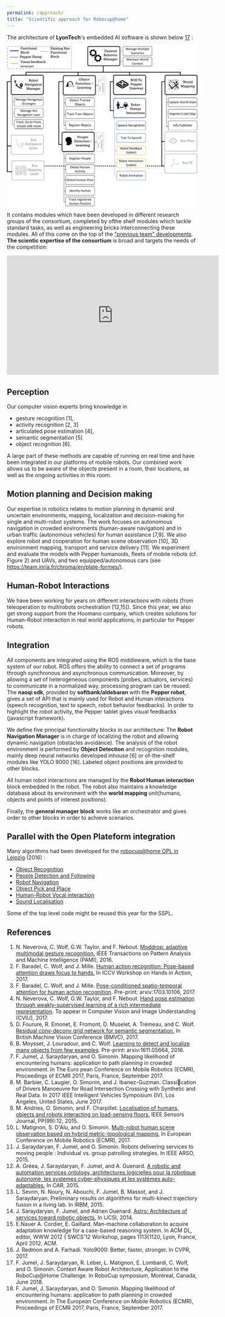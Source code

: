 ```yaml
---
permalink: /approach/
title: "Scientific approach for Robocup@home"
---
```



The architecture of **LyonTech**'s embedded AI software is shown below [17]() :

<img src="/assets/images/archi.png" width="700" ALIGN="middle" >

It contains modules which have been developed in different research groups of the consortium, completed by ofthe shelf modules which tackle standard tasks, as well as engineering bricks interconnecting these modules. All of this come on the top of the ["previous team" developments](http://cpe-dev.fr/robotcup/).
**The scientic expertise of the consortium** is broad and targets the needs of the competition:


<iframe width="560" height="315" src="https://www.youtube.com/embed/xv1Da-CqZr4" frameborder="0" allowfullscreen></iframe>


## Perception
Our computer vision experts bring knowledge in 
- gesture recognition [1], 
- activity recognition [2, 3]
- articulated pose estimation [4], 
- semantic segmentation [5]
- object recognition [6]. 

A large part of these methods are capable of running on real time and have been integrated in our platforms of mobile robots. Our combined work allows us to be aware of the objects present in a room, their locations, as well as the ongoing activities in this room.


## Motion planning and Decision making
Our expertise in robotics relates to motion planning in dynamic and uncertain environments, mapping, localization and decision-making for single and multi-robot systems. The work focuses on autonomous navigation in crowded environments (human-aware navigation) and in urban traffic (autonomous vehicles) for human assistance [7,9]. We also explore robot and  cooperation for human scene observation [10], 3D environment mapping, transport and service delivery [11]. We experiment and evaluate the models with Pepper humanoids, fleets of mobile robots (cf. Figure 2) and UAVs, and two equipped/autonomous cars (see https://team.inria.fr/chroma/en/plate-formes/). 

## Human-Robot Interactions 
We have been working for years on different interactions with robots (from teleoperation to multirobots orchestration [12,15]). Since this year, we also get strong support from the Hoomano company, which creates solutions for Human-Robot interaction in real world applications, in particular for Pepper robots.

## Integration 
All components are integrated using the ROS middleware, which is the base system of our robot. ROS offers the ability to connect a set of programs through synchronous and asynchronous communication. Moreover, by allowing a set of heterogeneous components (probes, actuators, services) to communicate in a normalized way, processing program can be reused. The **naoqi sdk**, provided by **softbank/aldebaran** with the **Pepper robot**, gives a set of API that is mainly used for Robot and Human interactions (speech recognition, text to speech, robot behavior feedbacks). In order to highlight the robot activity, the Pepper tablet gives visual feedbacks (javascript framework).

We define five principal functionality blocks in our architecture:
The **Robot Navigation Manager** is in charge of localizing the robot and allowing dynamic navigation (obstacles avoidance). The analysis of the robot  environment is performed by **Object Detection** and recognition modules, mainly deep neural networks developed inhouse [6] or of-the-shelf modules like YOLO 9000 [16]. Labeled object positions are provided to other blocks.

All human robot interactions are managed by the **Robot Human interaction** block embedded in the robot. The robot also maintains a knowledge database about its environment with the **world mapping** unit(humans, objects and points of interest positions).

Finally, the **general manager block** works like an orchestrator and gives order to other blocks in order to achieve scenarios.

## Parallel with the Open Plateform integration 
Many algorithms had been developed for the [robocup@home OPL in Leipzig](http://cpe-dev.fr/robotcup/) (2016) :
- [Object Recognition](http://cpe-dev.fr/test-1-manipulation-and-object-recognition/)
- [People Detection and Following](http://cpe-dev.fr/people-tracking/)
- [Robot Navigation](http://cpe-dev.fr/navigation-test/)
- [Object Pick and Place](http://cpe-dev.fr/grasping/)
- [Human-Robot Vocal interaction](http://cpe-dev.fr/speech-recognition/)
- [Sound Localisation](http://cpe-dev.fr/test-1-speech-recognition-audio-detection-test/)

Some of the top level code might be reused this year for the SSPL. 

## References 

1. N. Neverova, C. Wolf, G.W. Taylor, and F. Nebout. [Moddrop: adaptive multimodal gesture recognition.](https://arxiv.org/pdf/1501.00102.pdf) IEEE Transactions on Pattern Analysis and Machine Intelligence (PAMI), 2016.
2. F. Baradel, C. Wolf, and J. Mille. [Human action recognition: Pose-based attention draws focus to hands.](http://liris.cnrs.fr/christian.wolf/papers/iccv2017ws.pdf) In ICCV Workshop on Hands in Action, 2017.
3. F. Baradel, C. Wolf, and J. Mille. [Pose-conditioned spatio-temporal attention for human action recognition](https://arxiv.org/pdf/1703.10106.pdf). Pre-print: arxiv:1703.10106, 2017.
4. N. Neverova, C. Wolf, G.W. Taylor, and F. Nebout. [Hand pose estimation through weakly-supervised learning of a rich intermediate representation](https://arxiv.org/pdf/1511.06728.pdf). To appear in Computer Vision and Image Understanding (CVIU), 2017.
5. D. Fourure, R. Emonet, E. Fromont, D. Muselet, A. Trémeau, and C. Wolf. [Residual conv-deconv grid network for semantic segmentation.](https://arxiv.org/pdf/1707.07958.pdf) In British Machine Vision Conference (BMVC), 2017.
6. B. Moysset, J. Louradour, and C. Wolf. [Learning to detect and localize many objects from few examples](https://arxiv.org/pdf/1611.05664.pdf). Pre-print: arxiv:1611.05664, 2016.
7. F. Jumel, J. Saraydaryan, and O. Simonin. Mapping likelihood of encountering humans: application to path planning in crowded environment. In The Euro pean Conference on Mobile Robotics (ECMR), Proceedings of ECMR 2017, Paris, France, September 2017.
8. M. Barbier, C. Laugier, O. Simonin, and J. Ibanez-Guzman. Classication of Drivers Manoeuvre for Road Intersection Crossing with Synthetic and Real Data.
In 2017 IEEE Intelligent Vehicles Symposium (IV), Los Angeles, United States, June 2017.
9. M. Andries, O. Simonin, and F. Charpillet. [Localisation of humans, objects and robots interacting on load-sensing 
floors.](https://hal.inria.fr/hal-01196042v2/document) IEEE Sensors Journal, PP(99):12, 2015.
10. L. Matignon, S. D'Alu, and O. Simonin. [Multi-robot human scene observation based on hybrid metric-topological mapping.](https://ojs.cvut.cz/ojs/index.php/ap/article/view/AP.2015.55.0169) In European Conference on Mobile Robotics (ECMR), 2017.
11. J. Saraydaryan, F. Jumel, and O. Simonin. Robots delivering services to moving people : Individual vs. group patrolling strategies. In IEEE ARSO, 2015.
12. A. Gréea, J. Saraydaryan, F. Jumel, and A. Guenard. [A robotic and automation services ontology, architectures logicielles pour la robotique autonome, les systemes  cyber-physiques et les systémes auto-adaptables.](https://antoine.grea.me/astro/) In CAR, 2015.
13. L. Sevrin, N. Noury, N. Abouchi, F. Jumel, B. Massot, and J. Saraydaryan. Preliminary results on algorithms for multi-kinect trajectory fusion in a living lab. In IRBM, 2015.
14. J. Saraydaryan, F. Jumel, and Adrien Guenard. [Astro: Architecture of services toward robotic objects.](https://www.ijcsi.org/papers/IJCSI-11-4-1-1-9.pdf) In IJCSI, 2014.
15. E.Nauer A. Cordier, E. Gaillard. Man-machine collaboration to acquire adaptation knowledge for a case-based reasoning system. In ACM DL, editor, WWW 2012 { SWCS'12 Workshop, pages 1113{1120, Lyon, France, April 2012. ACM.
16. J. Redmon and A. Farhadi. Yolo9000: Better, faster, stronger. In CVPR, 2017.
17. F. Jumel, J. Saraydaryan, R. Leber, L. Matignon, E. Lombardi, C. Wolf, and O. Simonin. Context Aware Robot Architecture,
Application to the RoboCup@Home Challenge. In RoboCup symposium, Montreal, Canada, June 2018.
18. F. Jumel, J. Saraydaryan, and O. Simonin. Mapping likelihood of encountering humans: application to path planning in crowded environment. In The European Conference on Mobile Robotics (ECMR), Proceedings of ECMR 2017, Paris, France, September 2017.


